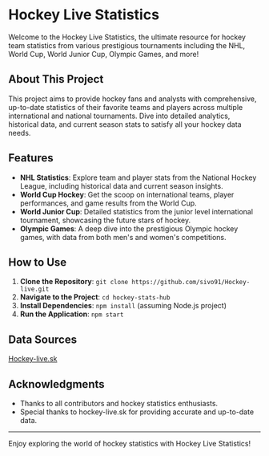 # Hockey Live Statistics

Welcome to the Hockey Live Statistics, the ultimate resource for hockey team statistics from various prestigious tournaments including the NHL, World Cup, World Junior Cup, Olympic Games, and more!

## About This Project

This project aims to provide hockey fans and analysts with comprehensive, up-to-date statistics of their favorite teams and players across multiple international and national tournaments. Dive into detailed analytics, historical data, and current season stats to satisfy all your hockey data needs.

## Features

- **NHL Statistics**: Explore team and player stats from the National Hockey League, including historical data and current season insights.
- **World Cup Hockey**: Get the scoop on international teams, player performances, and game results from the World Cup.
- **World Junior Cup**: Detailed statistics from the junior level international tournament, showcasing the future stars of hockey.
- **Olympic Games**: A deep dive into the prestigious Olympic hockey games, with data from both men's and women's competitions.

## How to Use

1. **Clone the Repository**: `git clone https://github.com/sivo91/Hockey-live.git`
2. **Navigate to the Project**: `cd hockey-stats-hub`
3. **Install Dependencies**: `npm install` (assuming Node.js project)
4. **Run the Application**: `npm start`

## Data Sources

[Hockey-live.sk](http://www.hockey-live.sk)


## Acknowledgments

- Thanks to all contributors and hockey statistics enthusiasts.
- Special thanks to hockey-live.sk for providing accurate and up-to-date data.

---

Enjoy exploring the world of hockey statistics with Hockey Live Statistics!
